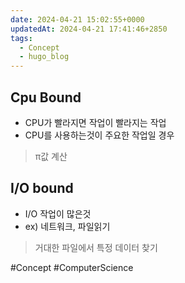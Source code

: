 ```yaml
---
date: 2024-04-21 15:02:55+0000
updatedAt: 2024-04-21 17:41:46+2850
tags:
  - Concept
  - hugo_blog
---
```

## Cpu Bound
- CPU가 빨라지면 작업이 빨라지는 작업  
- CPU를 사용하는것이 주요한 작업일 경우
> π값 계산

## I/O bound
- I/O 작업이 많은것
- ex) 네트워크, 파일읽기
>거대한 파일에서 특정 데이터 찾기

#Concept 
#ComputerScience 